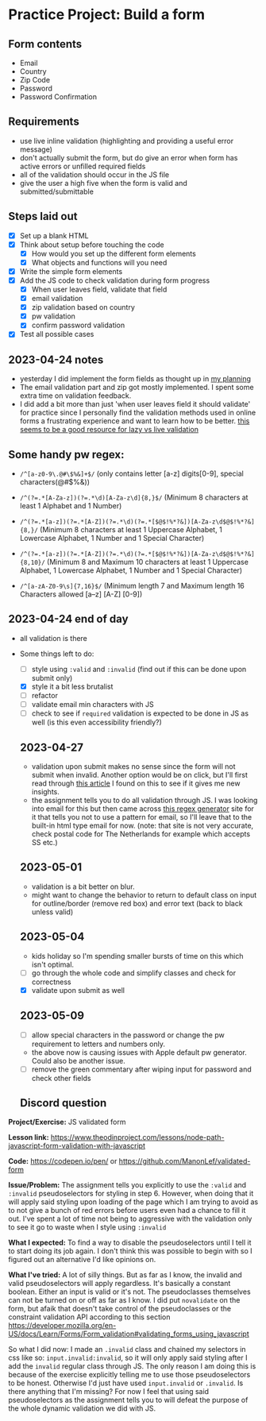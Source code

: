 # Practice Project: Build a form

## Form contents
- Email
- Country
- Zip Code
- Password
- Password Confirmation

## Requirements
- use live inline validation (highlighting and providing a useful error message)
- don't actually submit the form, but do give an error when form has active errors or unfilled required fields
- all of the validation should occur in the JS file
- give the user a high five when the form is valid and submitted/submittable

## Steps laid out
- [x] Set up a blank HTML
- [x] Think about setup before touching the code
  - [x] How would you set up the different form elements
  - [x] What objects and functions will you need
- [x] Write the simple form elements
- [x] Add the JS code to check validation during form progress
  - [x] When user leaves field, validate that field
  - [x] email validation
  - [x] zip validation based on country
  - [x] pw validation
  - [x] confirm password validation
- [x] Test all possible cases

## 2023-04-24 notes
- yesterday I did implement the form fields as thought up in [my planning](./planning.jpeg)
- The email validation part and zip got mostly implemented. I spent some extra time on validation feedback. 
- I did add a bit more than just 'when user leaves field it should validate' for practice since I personally find the validation methods used in online forms a frustrating experience and want to learn how to be better. [this seems to be a good resource for lazy vs live validation](https://www.smashingmagazine.com/2022/09/inline-validation-web-forms-ux/)

## Some handy pw regex:
- `/^[a-z0-9\.@#\$%&]+$/` (only contains letter [a-z] digits[0-9], special characters(@#$%&))

- `/^(?=.*[A-Za-z])(?=.*\d)[A-Za-z\d]{8,}$/` (Minimum 8 characters at least 1 Alphabet and 1 Number)

- `/^(?=.*[a-z])(?=.*[A-Z])(?=.*\d)(?=.*[$@$!%*?&])[A-Za-z\d$@$!%*?&]{8,}/` (Minimum 8 characters at least 1 Uppercase Alphabet, 1 Lowercase Alphabet, 1 Number and 1 Special Character)

- `/^(?=.*[a-z])(?=.*[A-Z])(?=.*\d)(?=.*[$@$!%*?&])[A-Za-z\d$@$!%*?&]{8,10}/` (Minimum 8 and Maximum 10 characters at least 1 Uppercase Alphabet, 1 Lowercase Alphabet, 1 Number and 1 Special Character)

- `/^[a-zA-Z0-9\s]{7,16}$/` (Minimum length 7 and Maximum length 16 Characters allowed [a–z] [A-Z] [0-9])

## 2023-04-24 end of day
- all validation is there
- Some things left to do:
  - [ ] style using `:valid` and `:invalid` (find out if this can be done upon submit only)
  - [x] style it a bit less brutalist
  - [ ] refactor
  - [ ] validate email min characters with JS
  - [ ] check to see if `required` validation is expected to be done in JS as well (is this even accessibility friendly?)

  ## 2023-04-27
  - validation upon submit makes no sense since the form will not submit when invalid. Another option would be on click, but I'll first read through [this article](https://daverupert.com/2017/11/happier-html5-forms/) I found on this to see if it gives me new insights.
  - the assignment tells you to do all validation through JS. I was looking into email for this but then came across [this regex generator](https://www.html5pattern.com/Emails) site for it that tells you not to use a pattern for email, so I'll leave that to the built-in html type email for now. (note: that site is not very accurate, check postal code for The Netherlands for example which accepts SS etc.)

  ## 2023-05-01
  - validation is a bit better on blur. 
  - might want to change the behavior to return to default class on input for outline/border (remove red box) and error text (back to black unless valid)

  ## 2023-05-04
  - kids holiday so I'm spending smaller bursts of time on this which isn't optimal.
  - [ ] go through the whole code and simplify classes and check for correctness
  - [x] validate upon submit as well

  ## 2023-05-09
  - [ ] allow special characters in the password or change the pw requirement to letters and numbers only. 
  - the above now is causing issues with Apple default pw generator. Could also be another issue.
  - [ ] remove the green commentary after wiping input for password and check other fields

  ## Discord question

**Project/Exercise:** JS validated form

**Lesson link:** https://www.theodinproject.com/lessons/node-path-javascript-form-validation-with-javascript

**Code:** https://codepen.io/pen/ or https://github.com/ManonLef/validated-form

**Issue/Problem:** The assignment tells you explicitly to use the `:valid` and `:invalid` pseudoselectors for styling in step 6. However, when doing that it will apply said styling upon loading of the page which I am trying to avoid as to not give a bunch of red errors before users even had a chance to fill it out. I've spent a lot of time not being to aggressive with the validation only to see it go to waste when I style using `:invalid`

**What I expected:** To find a way to disable the pseudoselectors until I tell it to start doing its job again. I don't think this was possible to begin with so I figured out an alternative I'd like opinions on.

**What I've tried:** A lot of silly things. But as far as I know, the invalid and valid pseudoselectors will apply regardless. It's basically a constant boolean. Either an input is valid or it's not. The pseudoclasses themselves can not be turned on or off as far as I know. I did put `novalidate` on the form, but afaik that doesn't take control of the pseudoclasses or the constraint validation API according to this section https://developer.mozilla.org/en-US/docs/Learn/Forms/Form_validation#validating_forms_using_javascript

So what I did now: I made an `.invalid` class and chained my selectors in css like so: `input.invalid:invalid`, so it will only apply said styling after I add the `invalid` regular class through JS. The only reason I am doing this is because of the exercise explicitly telling me to use those pseudoselectors to be honest. Otherwise I'd just have used `input.invalid` or `.invalid`. Is there anything that I'm missing? For now I feel that using said pseudoselectors as the assignment tells you to will defeat the purpose of the whole dynamic validation we did with JS.